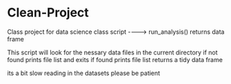 # Clean-Project
Class project for data science class
script ----> run_analysis() returns data frame

This script will look for the nessary data files in the current directory
if not found prints file list and exits
if found prints file list returns a tidy data frame

its a bit slow reading in the datasets please be patient
